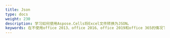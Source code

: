 ```yaml
---
title: Json
type: docs
weight: 230
description: 学习如何使用Aspose.Cells将Excel文件转换为JSON。
keywords: 在不使用office 2013、office 2016、office 2019和office 365的情况下导出工作簿到json
---
```

